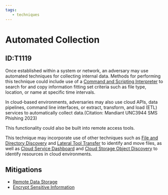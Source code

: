 ```yaml
---
tags:
   - techniques
---
```

# Automated Collection
## ID:T1119
Once established within a system or network, an adversary may use automated techniques for collecting internal data. Methods for performing this technique could include use of a [Command and Scripting Interpreter](/mitre/techniques/T1059) to search for and copy information fitting set criteria such as file type, location, or name at specific time intervals. 

In cloud-based environments, adversaries may also use cloud APIs, data pipelines, command line interfaces, or extract, transform, and load (ETL) services to automatically collect data.(Citation: Mandiant UNC3944 SMS Phishing 2023) 

This functionality could also be built into remote access tools. 

This technique may incorporate use of other techniques such as [File and Directory Discovery](/mitre/techniques/T1083) and [Lateral Tool Transfer](/mitre/techniques/T1570) to identify and move files, as well as [Cloud Service Dashboard](/mitre/techniques/T1538) and [Cloud Storage Object Discovery](/mitre/techniques/T1619) to identify resources in cloud environments.
## Mitigations
* [Remote Data Storage](mitigations/M1029)
* [Encrypt Sensitive Information](mitigations/M1041)
